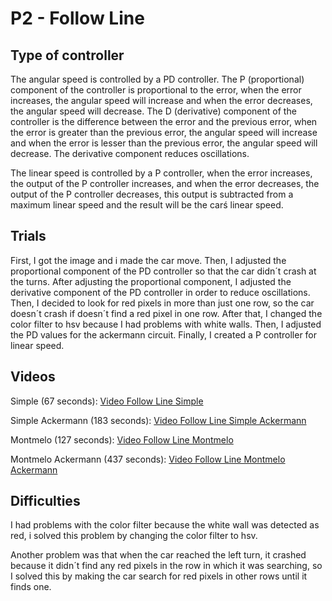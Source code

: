 # P2 - Follow Line


## Type of controller 
The angular speed is controlled by a PD controller. The P (proportional) component of the controller is proportional to the error, when the error increases, the angular speed will increase and when the error decreases, the angular speed will decrease. The D (derivative) component of the controller is the difference between the error and the previous error, when the error is greater than the previous error, the angular speed will increase and when the error is lesser than the previous error, the angular speed will decrease. The derivative component reduces oscillations.

The linear speed is controlled by a P controller, when the error increases, the output of the P controller increases, and when the error decreases, the output of the P controller decreases, this output is subtracted from a maximum linear speed and the result will be the carś linear speed.


## Trials
First, I got the image and i made the car move.
Then, I adjusted the proportional component of the PD controller so that the car didn´t crash at the turns.
After adjusting the proportional component, I adjusted the derivative component of the PD controller in order to reduce oscillations.
Then, I decided to look for red pixels in more than just one row, so the car doesn´t crash if doesn´t find a red pixel in one row.
After that, I changed the color filter to hsv because I had problems with white walls.
Then, I adjusted the PD values for the ackermann circuit.
Finally, I created a P controller for linear speed.



## Videos
Simple (67 seconds):
[Video Follow Line Simple](https://urjc-my.sharepoint.com/:v:/g/personal/s_gonzaleza_2022_alumnos_urjc_es/EYLZFPliDcBChcbPTkojzsYBskt69Z4Xi5aZDprr_Dwu9w?nav=eyJyZWZlcnJhbEluZm8iOnsicmVmZXJyYWxBcHAiOiJPbmVEcml2ZUZvckJ1c2luZXNzIiwicmVmZXJyYWxBcHBQbGF0Zm9ybSI6IldlYiIsInJlZmVycmFsTW9kZSI6InZpZXciLCJyZWZlcnJhbFZpZXciOiJNeUZpbGVzTGlua0NvcHkifX0&e=uczLS3)


Simple Ackermann (183 seconds):
[Video Follow Line Simple Ackermann](https://urjc-my.sharepoint.com/:v:/g/personal/s_gonzaleza_2022_alumnos_urjc_es/EcFjIiM-IRtHphgd-5dimJgB09wRic83je6FpcJ1t8Yx0Q?nav=eyJyZWZlcnJhbEluZm8iOnsicmVmZXJyYWxBcHAiOiJPbmVEcml2ZUZvckJ1c2luZXNzIiwicmVmZXJyYWxBcHBQbGF0Zm9ybSI6IldlYiIsInJlZmVycmFsTW9kZSI6InZpZXciLCJyZWZlcnJhbFZpZXciOiJNeUZpbGVzTGlua0NvcHkifX0&e=ClRodh)


Montmelo (127 seconds):
[Video Follow Line Montmelo](https://urjc-my.sharepoint.com/:v:/g/personal/s_gonzaleza_2022_alumnos_urjc_es/EQuNysvADqVJuSljjH7loCkBJPtM6C4u73AMhHAIHhq7fw?nav=eyJyZWZlcnJhbEluZm8iOnsicmVmZXJyYWxBcHAiOiJPbmVEcml2ZUZvckJ1c2luZXNzIiwicmVmZXJyYWxBcHBQbGF0Zm9ybSI6IldlYiIsInJlZmVycmFsTW9kZSI6InZpZXciLCJyZWZlcnJhbFZpZXciOiJNeUZpbGVzTGlua0NvcHkifX0&e=ppIEw1)


Montmelo Ackermann (437 seconds):
[Video Follow Line Montmelo Ackermann](https://urjc-my.sharepoint.com/:v:/g/personal/s_gonzaleza_2022_alumnos_urjc_es/EQQ6Jhtny1dMrR2cJabpvw0B3w6YYL_2mM6BTSx95wJG0g?nav=eyJyZWZlcnJhbEluZm8iOnsicmVmZXJyYWxBcHAiOiJPbmVEcml2ZUZvckJ1c2luZXNzIiwicmVmZXJyYWxBcHBQbGF0Zm9ybSI6IldlYiIsInJlZmVycmFsTW9kZSI6InZpZXciLCJyZWZlcnJhbFZpZXciOiJNeUZpbGVzTGlua0NvcHkifX0&e=OzSZnd)



## Difficulties
I had problems with the color filter because the white wall was detected as red, i solved this problem by changing the color filter to hsv.

Another problem was that when the car reached the left turn, it crashed because it didn´t find any red pixels in the row in which it was searching, so I solved this by making the car search for red pixels in other rows until it finds one.

